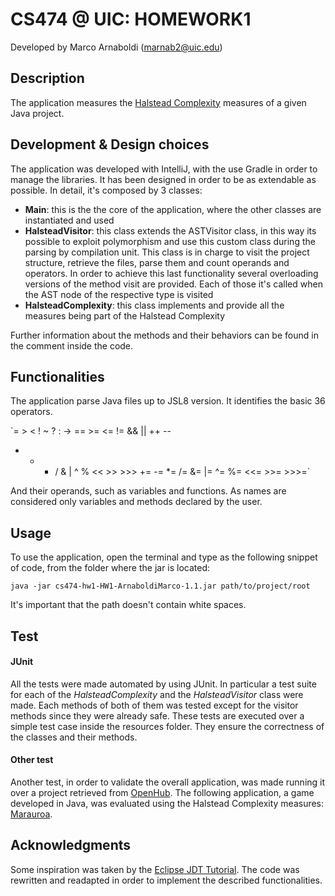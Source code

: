 CS474 @ UIC: HOMEWORK1
====================
Developed by Marco Arnaboldi (marnab2@uic.edu)

Description
--------------------
The application measures the [Halstead Complexity](https://en.wikipedia.org/wiki/Halstead_complexity_measures) measures of a given Java project.

Development & Design choices
-----------------
The application was developed with IntelliJ, with the use Gradle in order to manage the libraries. It has been designed in order to be as extendable as possible.
In detail, it's composed by 3 classes:

+ **Main**: this is the the core of the application, where the other classes are instantiated and used
+ **HalsteadVisitor**: this class extends the ASTVisitor class, in this way its possible to exploit polymorphism and use this custom class during the parsing by compilation unit. This class is in charge to visit the project structure, retrieve the files, parse them and count operands and operators. In order to achieve this last functionality several overloading versions of the method visit are provided. Each of those it's called when the AST node of the respective type is visited 
+ **HalsteadComplexity**: this class implements and provide all the measures being part of the Halstead Complexity 

Further information about the methods and their behaviors can be found in the comment inside the code.

Functionalities
----------------

The application parse Java files up to JSL8 version. It identifies the basic 36 operators.

`=   >   <   !   ~   ?   :   -> 
 ==  >=  <=  !=  &&  ||  ++  --
 +   -   *   /   &   |   ^   %   <<   >>   >>>
 +=  -=  *=  /=  &=  |=  ^=  %=  <<=  >>=  >>>=`

And their operands, such as variables and functions.
As names are considered only variables and methods declared by the user.

Usage
----------------

To use the application, open the terminal and type as the following snippet of code, from the folder where the jar is located:

`java -jar cs474-hw1-HW1-ArnaboldiMarco-1.1.jar path/to/project/root`

It's important that the path doesn't contain white spaces.

Test
----------------
#### JUnit
All the tests were made automated by using JUnit. In particular a test suite for each of the *HalsteadComplexity* and the *HalsteadVisitor* class were made. Each methods of both of them was tested except for the visitor methods since they were already safe. These tests are executed over a simple test case inside the resources folder. They ensure the correctness of the classes and their methods.

#### Other test
Another test, in order to validate the overall application, was made running it over a project retrieved from [OpenHub](https://www.openhub.net). The following application, a game developed in Java, was evaluated using the Halstead Complexity measures: [Marauroa](https://www.openhub.net/p/marauroa).

Acknowledgments
---------------
Some inspiration was taken by the [Eclipse JDT Tutorial](http://www.programcreek.com/2011/01/best-java-development-tooling-jdt-and-astparser-tutorials/). The code was rewritten and readapted in order to implement the described functionalities.